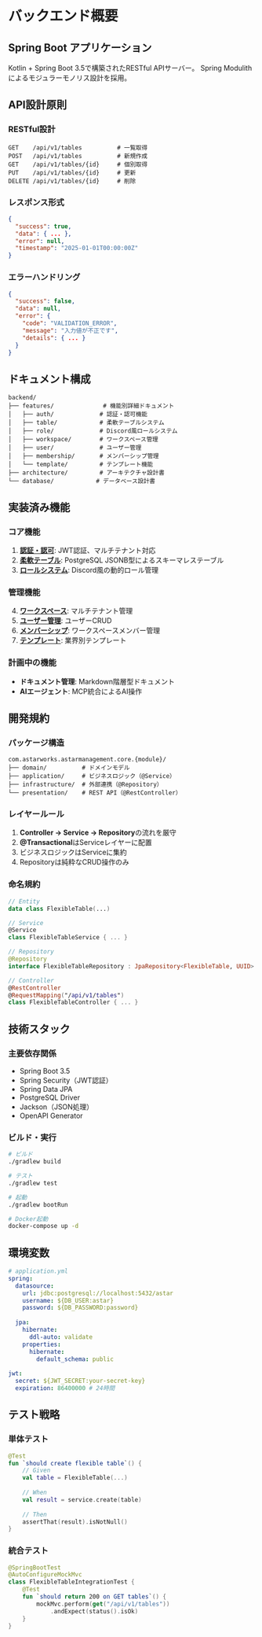 # バックエンド概要

## Spring Boot アプリケーション

Kotlin + Spring Boot 3.5で構築されたRESTful APIサーバー。
Spring Modulithによるモジュラーモノリス設計を採用。

## API設計原則

### RESTful設計
```
GET    /api/v1/tables          # 一覧取得
POST   /api/v1/tables          # 新規作成
GET    /api/v1/tables/{id}     # 個別取得
PUT    /api/v1/tables/{id}     # 更新
DELETE /api/v1/tables/{id}     # 削除
```

### レスポンス形式
```json
{
  "success": true,
  "data": { ... },
  "error": null,
  "timestamp": "2025-01-01T00:00:00Z"
}
```

### エラーハンドリング
```json
{
  "success": false,
  "data": null,
  "error": {
    "code": "VALIDATION_ERROR",
    "message": "入力値が不正です",
    "details": { ... }
  }
}
```

## ドキュメント構成

```
backend/
├── features/              # 機能別詳細ドキュメント
│   ├── auth/             # 認証・認可機能
│   ├── table/            # 柔軟テーブルシステム
│   ├── role/             # Discord風ロールシステム
│   ├── workspace/        # ワークスペース管理
│   ├── user/             # ユーザー管理
│   ├── membership/       # メンバーシップ管理
│   └── template/         # テンプレート機能
├── architecture/         # アーキテクチャ設計書
└── database/            # データベース設計書
```

## 実装済み機能

### コア機能
1. **[認証・認可](./features/auth/)**: JWT認証、マルチテナント対応
2. **[柔軟テーブル](./features/table/)**: PostgreSQL JSONB型によるスキーマレステーブル
3. **[ロールシステム](./features/role/)**: Discord風の動的ロール管理

### 管理機能
4. **[ワークスペース](./features/workspace/)**: マルチテナント管理
5. **[ユーザー管理](./features/user/)**: ユーザーCRUD
6. **[メンバーシップ](./features/membership/)**: ワークスペースメンバー管理
7. **[テンプレート](./features/template/)**: 業界別テンプレート

### 計画中の機能
- **ドキュメント管理**: Markdown階層型ドキュメント
- **AIエージェント**: MCP統合によるAI操作

## 開発規約

### パッケージ構造
```
com.astarworks.astarmanagement.core.{module}/
├── domain/          # ドメインモデル
├── application/     # ビジネスロジック（@Service）
├── infrastructure/  # 外部連携（@Repository）
└── presentation/    # REST API（@RestController）
```

### レイヤールール
1. **Controller → Service → Repository**の流れを厳守
2. **@Transactional**はServiceレイヤーに配置
3. ビジネスロジックはServiceに集約
4. Repositoryは純粋なCRUD操作のみ

### 命名規約
```kotlin
// Entity
data class FlexibleTable(...)

// Service
@Service
class FlexibleTableService { ... }

// Repository  
@Repository
interface FlexibleTableRepository : JpaRepository<FlexibleTable, UUID>

// Controller
@RestController
@RequestMapping("/api/v1/tables")
class FlexibleTableController { ... }
```

## 技術スタック

### 主要依存関係
- Spring Boot 3.5
- Spring Security（JWT認証）
- Spring Data JPA
- PostgreSQL Driver
- Jackson（JSON処理）
- OpenAPI Generator

### ビルド・実行
```bash
# ビルド
./gradlew build

# テスト
./gradlew test

# 起動
./gradlew bootRun

# Docker起動
docker-compose up -d
```

## 環境変数

```yaml
# application.yml
spring:
  datasource:
    url: jdbc:postgresql://localhost:5432/astar
    username: ${DB_USER:astar}
    password: ${DB_PASSWORD:password}
    
  jpa:
    hibernate:
      ddl-auto: validate
    properties:
      hibernate:
        default_schema: public
        
jwt:
  secret: ${JWT_SECRET:your-secret-key}
  expiration: 86400000 # 24時間
```

## テスト戦略

### 単体テスト
```kotlin
@Test
fun `should create flexible table`() {
    // Given
    val table = FlexibleTable(...)
    
    // When
    val result = service.create(table)
    
    // Then
    assertThat(result).isNotNull()
}
```

### 統合テスト
```kotlin
@SpringBootTest
@AutoConfigureMockMvc
class FlexibleTableIntegrationTest {
    @Test
    fun `should return 200 on GET tables`() {
        mockMvc.perform(get("/api/v1/tables"))
            .andExpect(status().isOk)
    }
}
```